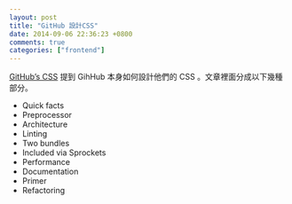 ```yaml
---
layout: post
title: "GitHub 設計CSS"
date: 2014-09-06 22:36:23 +0800
comments: true
categories: ["frontend"]
---
```


<!-- more -->

[GitHub’s CSS] 提到 GihHub 本身如何設計他們的 CSS 。文章裡面分成以下幾種部分。

* Quick facts
* Preprocessor
* Architecture
* Linting
* Two bundles
* Included via Sprockets
* Performance
* Documentation
* Primer
* Refactoring



[GitHub’s CSS]:http://markdotto.com/2014/07/23/githubs-css/